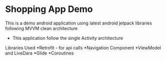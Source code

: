 # Shopping App Demo

This is a demo android application using latest android jetpack libraries following MVVM clean architecture

* This application follow the single Activity architecture

Libraries Used
*Retrofit - for api calls
*Navigation Component
*ViewModel and LiveDara
*Glide
*Coroutines
